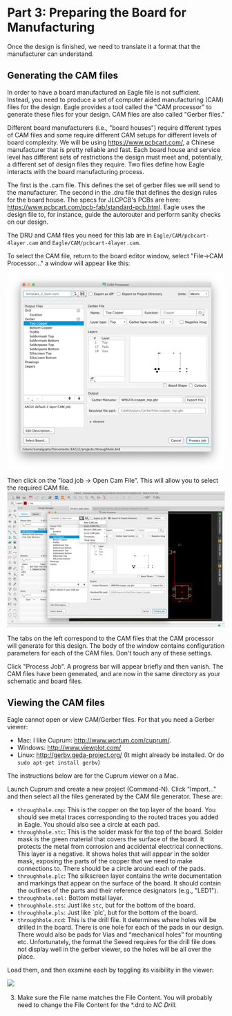# Part 3: Preparing the Board for Manufacturing

Once the design is finished, we need to translate it a format that the manufacturer can understand.

## Generating the CAM files
In order to have a board manufactured an Eagle file is not sufficient. Instead, you need to produce a set of computer aided manufacturing (CAM) files for the design. Eagle provides a tool called the "CAM processor" to generate these files for your design. CAM files are also called "Gerber files."

Different board manufacturers (i.e., "board houses") require different types of CAM files and some require different CAM setups for different levels of board complexity. We will be using https://www.pcbcart.com/, a Chinese manufacturer that is pretty reliable and fast. Each board house and service level has different sets of restrictions the design must meet and, potentially, a different set of design files they require. Two files define how Eagle interacts with the board manufacturing process.

The first is the .cam file. This defines the set of gerber files we will send to the manufacturer. The second in the .dru file that defines the design rules for the board house. The specs for JLCPCB's PCBs are here: https://www.pcbcart.com/pcb-fab/standard-pcb.html. Eagle uses the design file to, for instance, guide the autorouter and perform sanity checks on our design.

The DRU and CAM files you need for this lab are in `Eagle/CAM/pcbcart-4layer.cam` and `Eagle/CAM/pcbcart-4layer.cam`.

<!--
To select the CAM file you will use, select "Window->Control Panel" Then select "File->Open->Cam Job..." and navigate to Eagle/CAM/jlcpcb-2layer-eagle9.cam.
You should see a window like this:
![](images/cam1.png)
Leave this window open and return to the board editor window. 
-->
To select the CAM file, return to the board editor window, select "File->CAM Processor..." a window will appear like this:
<!--
the same window will reappear but with some additional information filled in:
-->
![](images/cam1_new.png)

Then click on the "load job -> Open Cam File". This will allow you to select the required CAM file. 
![](images/cam2_new.png)

The tabs on the left correspond to the CAM files that the CAM processor will generate for this design. The body of the window contains configuration parameters for each of the CAM files. Don't touch any of these settings.

Click "Process Job". A progress bar will appear briefly and then vanish. The CAM files have been generated, and are now in the same directory as your schematic and board files.

## Viewing the CAM files
Eagle cannot open or view CAM/Gerber files. For that you need a Gerber viewer:

* Mac: I like Cuprum: http://www.wortum.com/cuprum/.
* Windows: http://www.viewplot.com/
* Linux: http://gerbv.geda-project.org/ (It might already be installed. Or do `sudo apt-get install gerbv`)

The instructions below are for the Cuprum viewer on a Mac.

Launch Cuprum and create a new project (Command-N). Click "Import..." and then select all the files generated by the CAM file generator. These are:

* `throughhole.cmp`: This is the copper on the top layer of the board. You should see metal traces corresponding to the routed traces you added in Eagle. You should also see a circle at each pad.
* `throughhole.stc`: This is the solder mask for the top of the board. Solder mask is the green material that covers the surface of the board. It protects the metal from corrosion and accidental electrical connections. This layer is a negative. It shows holes that will appear in the solder mask, exposing the parts of the copper that we need to make connections to. There should be a circle around each of the pads.
* `throughhole.plc`: The silkscreen layer contains the write documentation and markings that appear on the surface of the board. It should contain the outlines of the parts and their reference designators (e.g., "LED1").
* `throughhole.sol:` Bottom metal layer.
* `throughhole.sts`: Just like `stc`, but for the bottom of the board.
* `throughhole.pls`: Just like `plc', but for the bottom of the board.
* `throughhole.ncd`: This is the drill file. It determines where holes will be drilled in the board. There is one hole for each of the pads in our design. There would also be pads for Vias and “mechanical holes” for mounting etc. Unfortunately, the format the Seeed requires for the drill file does not display well in the gerber viewer, so the holes will be all over the place.

Load them, and then examine each by toggling its visibility in the viewer:

![](images/cam3.png)

3. Make sure the File name matches the File Content. You will probably need to change the File Content for the *.drd to *NC Drill.*
